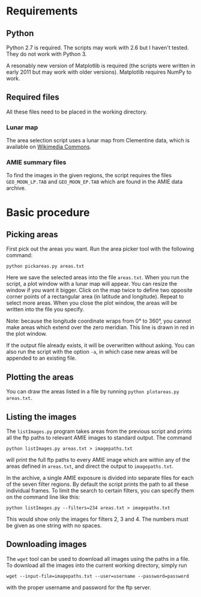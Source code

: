 
# Requirements


## Python

Python 2.7 is required. The scripts may work with 2.6 but I haven't tested. They do not work with Python 3.

A resonably new version of Matplotlib is required (the scripts were written in early 2011 but may work with older versions). Matplotlib requires NumPy to work.

## Required files

All these files need to be placed in the working directory.

### Lunar map

The area selection script uses a lunar map from Clementine data, which is available on [Wikimedia Commons](http://commons.wikimedia.org/wiki/File:Moonmap_from_clementine_data.png).

### AMIE summary files

To find the images in the given regions, the script requires the files `GEO_MOON_LP.TAB` and `GEO_MOON_EP.TAB` which are found in the AMIE data archive.

# Basic procedure

## Picking areas

First pick out the areas you want. Run the area picker tool with the following command:

`python pickareas.py areas.txt`

Here we save the selected areas into the file `areas.txt`. When you run the script, a plot window with a lunar map will appear. You can resize the window if you want it bigger. Click on the map twice to define two opposite corner points of a rectangular area (in latitude and longitude). Repeat to select more areas. When you close the plot window, the areas will be written into the file you specify.

Note: because the longitude coordinate wraps from 0° to 360°, you cannot make areas which extend over the zero meridian. This line is drawn in red in the plot window.

If the output file already exists, it will be overwritten without asking. You can also run the script with the option `-a`, in which case new areas will be appended to an existing file.

## Plotting the areas

You can draw the areas listed in a file by running `python plotareas.py areas.txt`.

## Listing the images

The `listImages.py` program takes areas from the previous script and prints all the ftp paths to relevant AMIE images to standard output. The command 

`python listImages.py areas.txt > imagepaths.txt` 

will print the full ftp paths to every AMIE image which are within any of the areas defined in `areas.txt`, and direct the output to `imagepaths.txt`.

In the archive, a single AMIE exposure is divided into separate files for each of the seven filter regions. By default the script prints the path to all these individual frames. To limit the search to certain filters, you can specify them on the command line like this:

`python listImages.py --filters=234 areas.txt > imagepaths.txt` 

This would show only the images for filters 2, 3 and 4. The numbers must be given as one string with no spaces.

## Downloading images

The `wget` tool can be used to download all images using the paths in a file. To download all the images into the current working directory, simply run 

`wget --input-file=imagepaths.txt --user=username --password=password` 

with the proper username and password for the ftp server.
